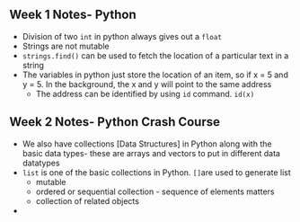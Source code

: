 
## Week 1 Notes- Python 

* Division of two `int` in python always gives out a `float `
* Strings are not mutable 
* `strings.find()` can be used to fetch the location of a particular text in a string
* The variables in python just store the location of an item,  so if x = 5 and y = 5. In the background, the x and y will point to the same address
	* The address can be identified by using `id` command. `id(x)`

## Week 2 Notes- Python Crash Course

* We also have collections [Data Structures] in Python along with the basic data types- these are arrays and vectors to put in different data datatypes
* `list` is one of the basic collections in Python. `[]`are used to generate list 
	* mutable
	* ordered or sequential collection - sequence of elements matters
	* collection of related objects
* 

<!--stackedit_data:
eyJoaXN0b3J5IjpbLTUxMDU4Nzk3MywtMTM4NzM1NDU5NywtOT
U4MjI0MjM5LDE5NzQ3NjEwMDYsMTg2MzIwMjE5NywtMTA1ODMy
MTA1N119
-->